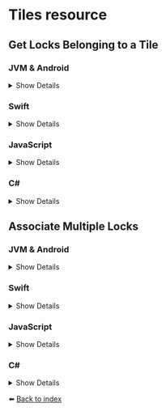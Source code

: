 # Tiles resource

## Get Locks Belonging to a Tile

### JVM & Android
<details>
<summary>Show Details</summary>

```kotlin
val response = sdk.tiles().getLocksBelongingToTile("TILE_ID")
```

💡 **Note:** In Java, use the `getLocksBelongingToTileAsync` function, which returns a `CompletableFuture<TileLocksResponse>` instead.
</details>

### Swift
<details>
<summary>Show Details</summary>

```swift
let response = sdk.tiles().getLocksBelongingToTile(tileId: "TILE_ID")
```
</details>

### JavaScript
<details>
<summary>Show Details</summary>

```js
const response = await doordeck.com.doordeck.multiplatform.sdk.api.tiles().getLocksBelongingToTile("TILE_ID");
```
</details>

### C#
<details>
<summary>Show Details</summary>

```csharp
var data = new GetLocksBelongingToTileData("TILE_ID");
sdk.GetTiles().GetLocksBelongingToTile(data);
```
</details>

## Associate Multiple Locks

### JVM & Android
<details>
<summary>Show Details</summary>

```kotlin
sdk.tiles().associateMultipleLocks("TILE_ID", "SITE_ID", listOf("LOCK_ID"))
```

💡 **Note:** In Java, use the `associateMultipleLocksAsync` function, which returns a `CompletableFuture<Void>` instead.
</details>

### Swift
<details>
<summary>Show Details</summary>

```swift
sdk.tiles().associateMultipleLocks(tileId: "TILE_ID", siteId: "SITE_ID", lockIds: ["LOCK_ID"]))
```
</details>

### JavaScript
<details>
<summary>Show Details</summary>

```js
const ktList = doordeck.kotlin.collections.KtList;
await doordeck.com.doordeck.multiplatform.sdk.api.tiles().associateMultipleLocks("TILE_ID", "SITE_ID", ktList.fromJsArray(["LOCK_ID"]));
```
</details>

### C#
<details>
<summary>Show Details</summary>

```csharp
var data = new AssociateMultipleLocksData("TILE_ID", "SITE_ID", ["LOCK_ID"]);
sdk.GetTiles().AssociateMultipleLocks(data);
```
</details>

:arrow_left: [Back to index](01_INDEX.md)

